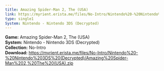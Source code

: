 ```yaml
---
title: Amazing Spider-Man 2, The (USA)
link: https://myrient.erista.me/files/No-Intro/Nintendo%20-%20Nintendo%203DS%20(Decrypted)/Amazing%20Spider-Man%202,%20The%20(USA).zip
type: single1
System: Nintendo - Nintendo 3DS (Decrypted)
---
```

<b>Game:</b> Amazing Spider-Man 2, The (USA)<br>
<b>System:</b> Nintendo - Nintendo 3DS (Decrypted)<br>
<b>Collection:</b> No-Intro<br>
<b>Download:</b> https://myrient.erista.me/files/No-Intro/Nintendo%20-%20Nintendo%203DS%20(Decrypted)/Amazing%20Spider-Man%202,%20The%20(USA).zip